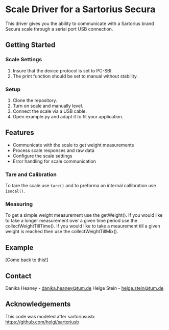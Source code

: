# Scale Driver for a Sartorius Secura 

This driver gives you the ability to communicate with a Sartorius brand Secura scale through a serial port USB connection.

## Getting Started

### Scale Settings

1. Insure that the device protocol is set to PC-SBI. 
2. The print function should be set to manual without stability. 

### Setup

1. Clone the repository.
2. Turn on scale and manually level.
3. Connect the scale via a USB cable.
4. Open example.py and adapt it to fit your application.


## Features

- Communicate with the scale to get weight measurements
- Process scale responses and raw data
- Configure the scale settings
- Error handling for scale communication

### Tare and Calibration

To tare the scale use `tare()` and to preforma an internal callibration use `isocal()`.

### Measuring

To get a simple weight measurement use the getWeight(). If you would like to take a longer measurement over a given time period use the collectWeightTillTime(). If you would like to take a meaurement till a given weight is reached then use the collectWeightTillMix().

## Example



[Come back to this!]

## Contact

Danika Heaney - danika.heaney@tum.de
Helge Stein - helge.stein@tum.de

## Acknowledgements

This code was modeled after sartoriususb: https://github.com/holgi/sartoriusb



